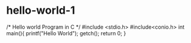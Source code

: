 # hello-world-1
/* Hello world Program in C */ #include &lt;stdio.h> #include&lt;conio.h>  int main(){ printf("Hello World"); getch(); return 0; }
